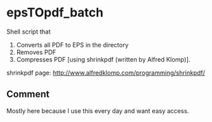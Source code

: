 # epsTOpdf_batch
Shell script that

1. Converts all PDF to EPS in the directory
2. Removes PDF
3. Compresses PDF [using shrinkpdf (written by Alfred Klomp)].

shrinkpdf page: http://www.alfredklomp.com/programming/shrinkpdf/

## Comment
Mostly here because I use this every day and want easy access.
